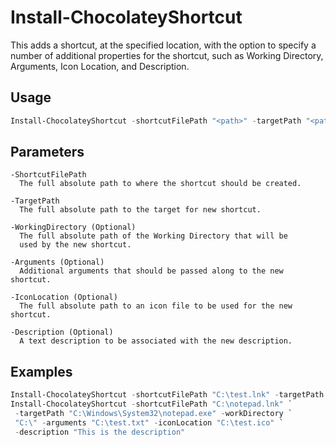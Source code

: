 # Install-ChocolateyShortcut
This adds a shortcut, at the specified location, with the option to specify 
a number of additional properties for the shortcut, such as Working Directory,
Arguments, Icon Location, and Description.

## Usage

```powershell
Install-ChocolateyShortcut -shortcutFilePath "<path>" -targetPath "<path>"
```

## Parameters
```
-ShortcutFilePath
  The full absolute path to where the shortcut should be created.  

-TargetPath
  The full absolute path to the target for new shortcut.  

-WorkingDirectory (Optional)
  The full absolute path of the Working Directory that will be 
  used by the new shortcut.  

-Arguments (Optional)
  Additional arguments that should be passed along to the new shortcut.  

-IconLocation (Optional)
  The full absolute path to an icon file to be used for the new shortcut.  

-Description (Optional)
  A text description to be associated with the new description.  
```

## Examples

```powershell
Install-ChocolateyShortcut -shortcutFilePath "C:\test.lnk" -targetPath "C:\test.exe"
Install-ChocolateyShortcut -shortcutFilePath "C:\notepad.lnk" `
 -targetPath "C:\Windows\System32\notepad.exe" -workDirectory `
 "C:\" -arguments "C:\test.txt" -iconLocation "C:\test.ico" `
 -description "This is the description"
```